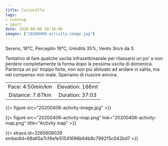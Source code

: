 ```yaml
---
title: Cuccarello
tags:
- running
- sport
date: 2020-04-06 18:16:06
images: ["20200406-activity-image.jpg"]
---
```


Sereno, 18°C, Percepito 18°C, Umidità 35%, Vento 3m/s da S

Tentativo di fare qualche uscita infrasettimanale per rilassarsi un po' e non perdere completamente la forma dopo la pessima uscita di domenica.
Partenza un po' troppo forte, non son più abituato ad andare in salita, ma nel compenso non male. Speriamo di riuscire ancora.

| | |
| :-: | :-: |
| Pace: 4:50min/km | Elevation: 166mt |
| Distance: 7.67km | Duration: 37:03 |

{{< figure src="20200406-activity-image.jpg" >}}


{{< figure src="20200406-activity-map.png" link="20200406-activity-map.png" title="Activity map" >}}


{{< strava id=3265608028 embedId=68a65a7cf6e1e51541696b64b8c799215c042bd7 >}}
